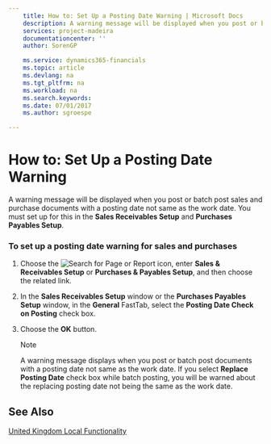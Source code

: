 ```yaml
---
    title: How to: Set Up a Posting Date Warning | Microsoft Docs
    description: A warning message will be displayed when you post or batch post sales and purchase documents with a posting date not same as the work date. You must set up for this in the **Sales Receivables Setup** and **Purchases Payables Setup**.
    services: project-madeira
    documentationcenter: ''
    author: SorenGP

    ms.service: dynamics365-financials
    ms.topic: article
    ms.devlang: na
    ms.tgt_pltfrm: na
    ms.workload: na
    ms.search.keywords:
    ms.date: 07/01/2017
    ms.author: sgroespe

---
```

# How to: Set Up a Posting Date Warning
A warning message will be displayed when you post or batch post sales and purchase documents with a posting date not same as the work date. You must set up for this in the **Sales Receivables Setup** and **Purchases Payables Setup**.  

### To set up a posting date warning for sales and purchases  

1.  Choose the ![Search for Page or Report](media/ui-search/search_small.png "Search for Page or Report icon") icon, enter **Sales & Receivables Setup** or **Purchases & Payables Setup**, and then choose the related link.  

2.  In the **Sales Receivables Setup** window or the **Purchases Payables Setup** window, in the **General** FastTab, select the **Posting Date Check on Posting** check box.  

3.  Choose the **OK** button.  

    > [!NOTE]  
    >  A warning message displays when you post or batch post documents with a posting date not same as the work date. If you select **Replace Posting Date** check box while batch posting, you will be warned about the replacing posting date not being the same as the work date.  

## See Also  
[United Kingdom Local Functionality](united-kingdom-local-functionality.md)

